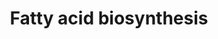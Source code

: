 ---
annotations:
- id: PW:0000029
  parent: classic metabolic pathway
  type: Pathway Ontology
  value: fatty acid biosynthetic pathway
authors:
- Kdahlquist
- MaintBot
- Evelo
- Egonw
- Christine Chichester
- L Dupuis
- Eweitz
- Fehrhart
- DeSl
description: The fatty acid synthesis of the roundworm C. Elegans is a highly conserved
  pathway evolutionary. This pathways is therefore of great importance to understand
  fat synthesis and nutrient sensing in adiposity regulation, which is key to understand
  the molecular mechanism behind obesity.
last-edited: 2021-05-28
organisms:
- Caenorhabditis elegans
redirect_from:
- /index.php/Pathway:WP38
- /instance/WP38
- /instance/WP38_rr118560
revision: r118560
schema-jsonld:
- '@context': https://schema.org/
  '@id': https://wikipathways.github.io/pathways/WP38.html
  '@type': Dataset
  creator:
    '@type': Organization
    name: WikiPathways
  description: The fatty acid synthesis of the roundworm C. Elegans is a highly conserved
    pathway evolutionary. This pathways is therefore of great importance to understand
    fat synthesis and nutrient sensing in adiposity regulation, which is key to understand
    the molecular mechanism behind obesity.
  keywords:
  - 3-ketoacyl-CoA
  - Acetyl-CoA
  - C32E8.9
  - C36A4.9
  - D1005.1
  - F32H2.5
  - F37C12.7
  - F53C11.3
  - F54C8.1
  - Malonyl-CoA
  - Palmitate
  - Thiolases
  - W09H1.5
  - Y25C1A.13
  - Y65B4BL.5
  - acs-17
  - citrate
  - ech-2
  - ech-6
  - fat-5
  - oxaloacetate
  - pyc-1
  - pyruvate
  license: CC0
  name: Fatty acid biosynthesis
seo: CreativeWork
title: Fatty acid biosynthesis
wpid: WP38
---